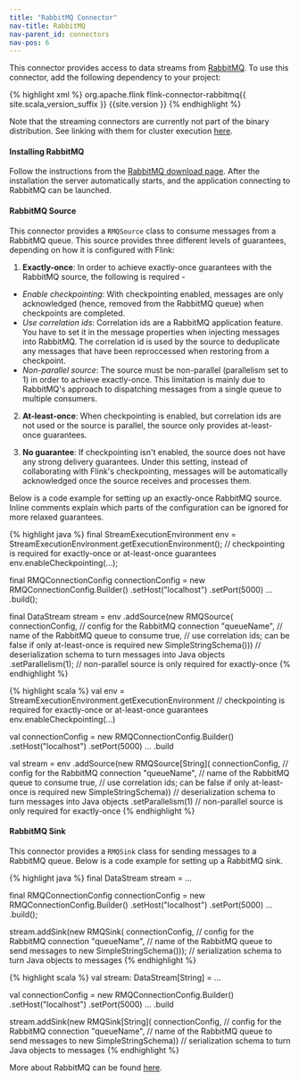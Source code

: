 ```yaml
---
title: "RabbitMQ Connector"
nav-title: RabbitMQ
nav-parent_id: connectors
nav-pos: 6
---
```

<!--
Licensed to the Apache Software Foundation (ASF) under one
or more contributor license agreements.  See the NOTICE file
distributed with this work for additional information
regarding copyright ownership.  The ASF licenses this file
to you under the Apache License, Version 2.0 (the
"License"); you may not use this file except in compliance
with the License.  You may obtain a copy of the License at

  http://www.apache.org/licenses/LICENSE-2.0

Unless required by applicable law or agreed to in writing,
software distributed under the License is distributed on an
"AS IS" BASIS, WITHOUT WARRANTIES OR CONDITIONS OF ANY
KIND, either express or implied.  See the License for the
specific language governing permissions and limitations
under the License.
-->

This connector provides access to data streams from [RabbitMQ](http://www.rabbitmq.com/). To use this connector, add the following dependency to your project:

{% highlight xml %}
<dependency>
  <groupId>org.apache.flink</groupId>
  <artifactId>flink-connector-rabbitmq{{ site.scala_version_suffix }}</artifactId>
  <version>{{site.version }}</version>
</dependency>
{% endhighlight %}

Note that the streaming connectors are currently not part of the binary distribution. See linking with them for cluster execution [here]({{site.baseurl}}/dev/linking.html).

#### Installing RabbitMQ
Follow the instructions from the [RabbitMQ download page](http://www.rabbitmq.com/download.html). After the installation the server automatically starts, and the application connecting to RabbitMQ can be launched.

#### RabbitMQ Source

This connector provides a `RMQSource` class to consume messages from a RabbitMQ
queue. This source provides three different levels of guarantees, depending
on how it is configured with Flink:

1. **Exactly-once**: In order to achieve exactly-once guarantees with the
RabbitMQ source, the following is required -
 - *Enable checkpointing*: With checkpointing enabled, messages are only
 acknowledged (hence, removed from the RabbitMQ queue) when checkpoints
 are completed.
 - *Use correlation ids*: Correlation ids are a RabbitMQ application feature.
 You have to set it in the message properties when injecting messages into RabbitMQ.
 The correlation id is used by the source to deduplicate any messages that
 have been reproccessed when restoring from a checkpoint.
 - *Non-parallel source*: The source must be non-parallel (parallelism set
 to 1) in order to achieve exactly-once. This limitation is mainly due to
 RabbitMQ's approach to dispatching messages from a single queue to multiple
 consumers.


2. **At-least-once**: When checkpointing is enabled, but correlation ids
are not used or the source is parallel, the source only provides at-least-once
guarantees.

3. **No guarantee**: If checkpointing isn't enabled, the source does not
have any strong delivery guarantees. Under this setting, instead of
collaborating with Flink's checkpointing, messages will be automatically
acknowledged once the source receives and processes them.

Below is a code example for setting up an exactly-once RabbitMQ source.
Inline comments explain which parts of the configuration can be ignored
for more relaxed guarantees.

<div class="codetabs" markdown="1">
<div data-lang="java" markdown="1">
{% highlight java %}
final StreamExecutionEnvironment env = StreamExecutionEnvironment.getExecutionEnvironment();
// checkpointing is required for exactly-once or at-least-once guarantees
env.enableCheckpointing(...);

final RMQConnectionConfig connectionConfig = new RMQConnectionConfig.Builder()
    .setHost("localhost")
    .setPort(5000)
    ...
    .build();
    
final DataStream<String> stream = env
    .addSource(new RMQSource<String>(
        connectionConfig,            // config for the RabbitMQ connection
        "queueName",                 // name of the RabbitMQ queue to consume
        true,                        // use correlation ids; can be false if only at-least-once is required
        new SimpleStringSchema()))   // deserialization schema to turn messages into Java objects
    .setParallelism(1);              // non-parallel source is only required for exactly-once
{% endhighlight %}
</div>
<div data-lang="scala" markdown="1">
{% highlight scala %}
val env = StreamExecutionEnvironment.getExecutionEnvironment
// checkpointing is required for exactly-once or at-least-once guarantees
env.enableCheckpointing(...)

val connectionConfig = new RMQConnectionConfig.Builder()
    .setHost("localhost")
    .setPort(5000)
    ...
    .build
    
val stream = env
    .addSource(new RMQSource[String](
        connectionConfig,            // config for the RabbitMQ connection
        "queueName",                 // name of the RabbitMQ queue to consume
        true,                        // use correlation ids; can be false if only at-least-once is required
        new SimpleStringSchema))     // deserialization schema to turn messages into Java objects
    .setParallelism(1)               // non-parallel source is only required for exactly-once
{% endhighlight %}
</div>
</div>

#### RabbitMQ Sink
This connector provides a `RMQSink` class for sending messages to a RabbitMQ
queue. Below is a code example for setting up a RabbitMQ sink.

<div class="codetabs" markdown="1">
<div data-lang="java" markdown="1">
{% highlight java %}
final DataStream<String> stream = ...

final RMQConnectionConfig connectionConfig = new RMQConnectionConfig.Builder()
    .setHost("localhost")
    .setPort(5000)
    ...
    .build();
    
stream.addSink(new RMQSink<String>(
    connectionConfig,            // config for the RabbitMQ connection
    "queueName",                 // name of the RabbitMQ queue to send messages to
    new SimpleStringSchema()));  // serialization schema to turn Java objects to messages
{% endhighlight %}
</div>
<div data-lang="scala" markdown="1">
{% highlight scala %}
val stream: DataStream[String] = ...

val connectionConfig = new RMQConnectionConfig.Builder()
    .setHost("localhost")
    .setPort(5000)
    ...
    .build
    
stream.addSink(new RMQSink[String](
    connectionConfig,         // config for the RabbitMQ connection
    "queueName",              // name of the RabbitMQ queue to send messages to
    new SimpleStringSchema))  // serialization schema to turn Java objects to messages
{% endhighlight %}
</div>
</div>

More about RabbitMQ can be found [here](http://www.rabbitmq.com/).
